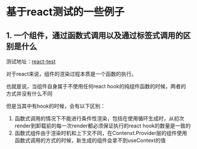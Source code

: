 # 基于react测试的一些例子

## 1. 一个组件，通过函数式调用以及通过标签式调用的区别是什么

测试地址：[react-test](../packages/react-test/src/index.tsx)

对于react来说，组件的渲染过程本质是一个函数的执行。

也就是说，当组件自身属于不使用任何react hook的纯组件函数的时候，两者的方式并没有什么不同

但是当其中有hook的时候，会有以下区别：

1. 函数式调用的情况下不能进行条件性渲染，包括在使用循环生成时，从初次render到卸载前的每一次render都必须保证执行的react hook的数量是一致的
2. 函数式组件由于渲染时机和上下文不同，在Contenxt.Provider层的组件使用函数式调用的方式的时候，新生成的组件会拿不到useContext的值